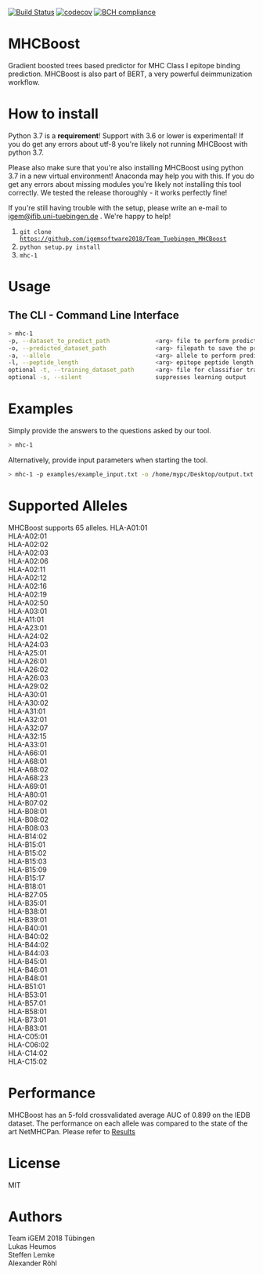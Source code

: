 [![Build Status](https://travis-ci.org/Zethson/MHC-1-Binding-Predictor-iGEM2018-Tuebingen.svg?branch=master)](https://travis-ci.org/Zethson/MHC-1-Binding-Predictor-iGEM2018-Tuebingen)
[![codecov](https://codecov.io/gh/Zethson/MHC-1-Binding-Predictor-iGEM2018-Tuebingen/branch/master/graph/badge.svg)](https://codecov.io/gh/Zethson/MHC-1-Binding-Predictor-iGEM2018-Tuebingen)
[![BCH compliance](https://bettercodehub.com/edge/badge/Zethson/MHC-1-Binding-Predictor-iGEM2018-Tuebingen?branch=development)](https://bettercodehub.com/)

# MHCBoost
Gradient boosted trees based predictor for MHC Class I epitope binding prediction. MHCBoost is also part of BERT, a very powerful deimmunization workflow.


How to install
=====
Python 3.7 is a <b>requirement</b>!
Support with 3.6 or lower is experimental! If you do get any errors about utf-8 you're likely not running MHCBoost with python 3.7.

Please also make sure that you're also installing MHCBoost using python 3.7 in a new virtual environment! Anaconda may help you with this. If you do get any errors about missing modules you're likely not installing this tool correctly. We tested the release thoroughly - it works perfectly fine!

If you're still having trouble with the setup, please write an e-mail to igem@ifib.uni-tuebingen.de  .
We're happy to help!


1. <code>git clone https://github.com/igemsoftware2018/Team_Tuebingen_MHCBoost</code>
2. <code>python setup.py install</code>
3. <code>mhc-1</code>

Usage
=====
## The CLI - Command Line Interface
```bash
> mhc-1
-p, --dataset_to_predict_path             <arg> file to perform prediction on OR peptide sequence
-o, --predicted_dataset_path              <arg> filepath to save the predicted output file to
-a, --allele                              <arg> allele to perform prediction on
-l, --peptide_length                      <arg> epitope peptide length - usually 9
optional -t, --training_dataset_path      <arg> file for classifier training
optional -s, --silent                     suppresses learning output

```

Examples
=====
Simply provide the answers to the questions asked by our tool.
```bash
> mhc-1 
```
Alternatively, provide input parameters when starting the tool.
```bash
> mhc-1 -p examples/example_input.txt -o /home/mypc/Desktop/output.txt -a A*02:01 -l 9
```
Supported Alleles
=====
MHCBoost supports 65 alleles. 
HLA-A01:01    
HLA-A02:01    
HLA-A02:02    
HLA-A02:03    
HLA-A02:06    
HLA-A02:11    
HLA-A02:12    
HLA-A02:16    
HLA-A02:19    
HLA-A02:50    
HLA-A03:01    
HLA-A11:01    
HLA-A23:01    
HLA-A24:02    
HLA-A24:03    
HLA-A25:01    
HLA-A26:01    
HLA-A26:02    
HLA-A26:03    
HLA-A29:02    
HLA-A30:01    
HLA-A30:02    
HLA-A31:01    
HLA-A32:01    
HLA-A32:07    
HLA-A32:15    
HLA-A33:01    
HLA-A66:01    
HLA-A68:01    
HLA-A68:02    
HLA-A68:23    
HLA-A69:01    
HLA-A80:01    
HLA-B07:02    
HLA-B08:01    
HLA-B08:02    
HLA-B08:03    
HLA-B14:02    
HLA-B15:01    
HLA-B15:02    
HLA-B15:03    
HLA-B15:09    
HLA-B15:17    
HLA-B18:01    
HLA-B27:05    
HLA-B35:01    
HLA-B38:01    
HLA-B39:01    
HLA-B40:01    
HLA-B40:02    
HLA-B44:02    
HLA-B44:03    
HLA-B45:01    
HLA-B46:01    
HLA-B48:01    
HLA-B51:01    
HLA-B53:01    
HLA-B57:01    
HLA-B58:01    
HLA-B73:01    
HLA-B83:01    
HLA-C05:01    
HLA-C06:02    
HLA-C14:02    
HLA-C15:02    

Performance
=====
MHCBoost has an 5-fold crossvalidated average AUC of 0.899 on the IEDB dataset.
The performance on each allele was compared to the state of the art NetMHCPan. Please refer to [Results](https://github.com/Zethson/MHC-1-Binding-Predictor-iGEM2018-Tuebingen/blob/development/results/MHCBoost_vs_NetMHCPan.pdf)

License
=====
MIT

Authors
=====
Team iGEM 2018 Tübingen    
Lukas Heumos    
Steffen Lemke    
Alexander Röhl

